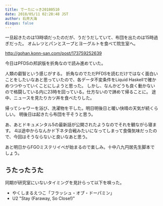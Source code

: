 ```yaml
---
title: でーたにっき20180510
date: 2018/05/11 02:28:48 JST
author: 石井大海
disqus: false
---
```


一旦起きたのは13時頃だったのだが、うだうだしていて、布団を出たのは15時過ぎだった。
オムレツとパンとスープとヨーグルトを食べて院生室へ。

<div class="tumblr-post" data-href="https://embed.tumblr.com/embed/post/NvJbxbG4ja_bU6ZaCP5BrA/173759252639" data-did="da39a3ee5e6b4b0d3255bfef95601890afd80709"><a href="http://gohan.konn-san.com/post/173759252639">http://gohan.konn-san.com/post/173759252639</a></div>  <script async src="https://assets.tumblr.com/post.js"></script>

今日はPFDSの邦訳版を折角なので読み進めていた。

[](asin:4048930567)

人類の叡智という感じがする。
折角なのでただPFDSを読むだけではなく面白いことをしたいなあと思っていたので、各データ不変条件をLiquid Haskellで確かめつつやっていくことにしようと思った。
しかし、なんかどうも良く動かないので格闘している内に23時を回っている。仕方ないので諦めて帰ることに。
途中、ニュースを見たりカツ丼を食べたりした。

帰ってシャワーを浴び、洗濯物を干した。明日明後日と暖い快晴の天気が続くらしい。
明後日は起きたら布団を干そうと思う。

あ、あとドキュメンタル5の最新話が公開されたようなのでそれを観ながら寝ます。
4は途中からなんかド下ネタ合戦みたいになってしまって食傷気味だったので、今回はそうならないと良いなあと思う。

あと明日からFGOミステリイベが始まるので楽しみ。十中八九円居先生脚本でしょう。

## うたったうた
同期が研究室にいないタイミングを見計らって以下を唄った。

* やくしまるえつこ「フラッシュ・オブ・ドーパミン」
* U2 "Stay (Faraway, So Close!)"
